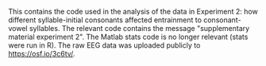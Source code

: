 This contains the code used in the analysis of the data in Experiment 2: how different syllable-initial consonants affected entrainment to consonant-vowel syllables.
The relevant code contains the message "supplementary material experiment 2". 
The Matlab stats code is no longer relevant (stats were run in R). 
The raw EEG data was uploaded publicly to https://osf.io/3c6tv/.
